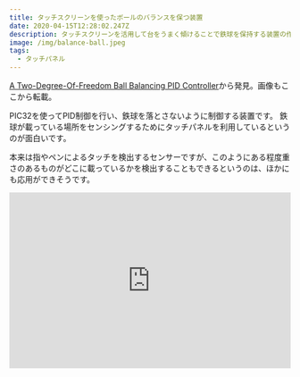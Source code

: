 ```yaml
---
title: タッチスクリーンを使ったボールのバランスを保つ装置
date: 2020-04-15T12:28:02.247Z
description: タッチスクリーンを活用して台をうまく傾けることで鉄球を保持する装置の作例を紹介します。
image: /img/balance-ball.jpeg
tags:
  - タッチパネル
---
```

[A Two-Degree-Of-Freedom Ball Balancing PID Controller](http://people.ece.cornell.edu/land/courses/ece4760/FinalProjects/f2019/ghk48_sof23/ghk48_sof23/ghk48_sof23/index.html)から発見。画像もここから転載。

PIC32を使ってPID制御を行い、鉄球を落とさないように制御する装置です。
鉄球が載っている場所をセンシングするためにタッチパネルを利用しているというのが面白いです。

本来は指やペンによるタッチを検出するセンサーですが、このようにある程度重さのあるものがどこに載っているかを検出することもできるというのは、ほかにも応用ができそうです。

<iframe width="100%" height="315" src="https://www.youtube.com/embed/rfGH3TfaF4s" frameborder="0" allow="accelerometer; autoplay; encrypted-media; gyroscope; picture-in-picture" allowfullscreen></iframe>
